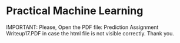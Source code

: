 # Practical Machine Learning

IMPORTANT: Please, Open the PDF file: Prediction Assignment Writeup17.PDF in case the html file is not visible correctly. Thank you.
